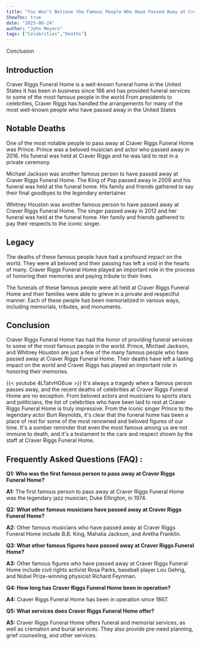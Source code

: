 ```yaml
---
title: "You Won't Believe the Famous People Who Have Passed Away at Craver Riggs Funeral Home!"
ShowToc: true 
date: "2023-06-24"
author: "John Meyers" 
tags: ["Celebrities","Deaths"]
---
```

Conclusion

## Introduction

Craver Riggs Funeral Home is a well-known funeral home in the United States It has been in business since 186 and has provided funeral services to some of the most famous people in the world From presidents to celebrities, Craver Riggs has handled the arrangements for many of the most well-known people who have passed away in the United States

## Notable Deaths

One of the most notable people to pass away at Craver Riggs Funeral Home was Prince. Prince was a beloved musician and actor who passed away in 2016. His funeral was held at Craver Riggs and he was laid to rest in a private ceremony.

Michael Jackson was another famous person to have passed away at Craver Riggs Funeral Home. The King of Pop passed away in 2009 and his funeral was held at the funeral home. His family and friends gathered to say their final goodbyes to the legendary entertainer.

Whitney Houston was another famous person to have passed away at Craver Riggs Funeral Home. The singer passed away in 2012 and her funeral was held at the funeral home. Her family and friends gathered to pay their respects to the iconic singer.

## Legacy

The deaths of these famous people have had a profound impact on the world. They were all beloved and their passing has left a void in the hearts of many. Craver Riggs Funeral Home played an important role in the process of honoring their memories and paying tribute to their lives.

The funerals of these famous people were all held at Craver Riggs Funeral Home and their families were able to grieve in a private and respectful manner. Each of these people has been memorialized in various ways, including memorials, tributes, and monuments.

## Conclusion

Craver Riggs Funeral Home has had the honor of providing funeral services to some of the most famous people in the world. Prince, Michael Jackson, and Whitney Houston are just a few of the many famous people who have passed away at Craver Riggs Funeral Home. Their deaths have left a lasting impact on the world and Craver Riggs has played an important role in honoring their memories.

{{< youtube 4LTatvHG6uw >}} 
It's always a tragedy when a famous person passes away, and the recent deaths of celebrities at Craver Riggs Funeral Home are no exception. From beloved actors and musicians to sports stars and politicians, the list of celebrities who have been laid to rest at Craver Riggs Funeral Home is truly impressive. From the iconic singer Prince to the legendary actor Burt Reynolds, it's clear that the funeral home has been a place of rest for some of the most renowned and beloved figures of our time. It's a somber reminder that even the most famous among us are not immune to death, and it's a testament to the care and respect shown by the staff at Craver Riggs Funeral Home.

## Frequently Asked Questions (FAQ) :
**Q1: Who was the first famous person to pass away at Craver Riggs Funeral Home?**

**A1:** The first famous person to pass away at Craver Riggs Funeral Home was the legendary jazz musician, Duke Ellington, in 1974.

**Q2: What other famous musicians have passed away at Craver Riggs Funeral Home?**

**A2:** Other famous musicians who have passed away at Craver Riggs Funeral Home include B.B. King, Mahalia Jackson, and Aretha Franklin.

**Q3: What other famous figures have passed away at Craver Riggs Funeral Home?**

**A3:** Other famous figures who have passed away at Craver Riggs Funeral Home include civil rights activist Rosa Parks, baseball player Lou Gehrig, and Nobel Prize-winning physicist Richard Feynman.

**Q4: How long has Craver Riggs Funeral Home been in operation?**

**A4:** Craver Riggs Funeral Home has been in operation since 1867.

**Q5: What services does Craver Riggs Funeral Home offer?**

**A5:** Craver Riggs Funeral Home offers funeral and memorial services, as well as cremation and burial services. They also provide pre-need planning, grief counseling, and other services.



